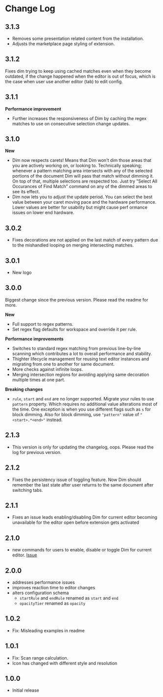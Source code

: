 # Change Log

## 3.1.3

- Removes some presentation related content from the installation.
- Adjusts the marketplace page styling of extension.

## 3.1.2

Fixes dim trying to keep using cached matches even when they become outdated, if the change happened when the editor is out of focus, which is the case when user use another editor (tab) to edit config.

## 3.1.1

**Performance improvement**

- Further increases the responsiveness of Dim by caching the regex matches to use on consecutive selection change updates.

## 3.1.0

**New**

- Dim now respects carets! Means that Dim won't dim those areas that you are actively working on, or looking to. Technically speaking; whenever a pattern matching area intersects with any of the selected portions of the document Dim will pass that match without dimming it. On top of that, multiple selections are respected too. Just try "Select All Occurances of Find Match" command on any of the dimmed areas to see its effect.
- Dim now lets you to adjust the update period. You can select the best value between your caret moving pace and the hardware performance. Lower values are better for usability but might cause perf ormance issues on lower end hardware.

## 3.0.2

- Fixes decorations are not applied on the last match of every pattern due to the mishandled looping on merging intersecting matches.

## 3.0.1

- New logo

## 3.0.0

Biggest change since the previous version. Please read the readme for more.

**New**

- Full support to regex patterns.
- Set regex flag defaults for workspace and override it per rule.

**Performance improvements**

- Switches to standard regex matching from previous line-by-line scanning which contributes a lot to overall performance and stability.
- Thighter lifecycle management for reusing text editor instances and migrating from one to another for same document.
- More checks against infinite loops.
- Merging intersection regions for avoiding applying same decoration multiple times at one part.

**Breaking changes**

- `rule`, `start` and `end` are no longer supported. Migrate your rules to use `pattern` property. Which requires no additional value alterations most of the time. One exception is when you use different flags such as `s` for block dimming. Also for block dimming, use `"pattern"` value of `"<start>.*<end>"` instead.

## 2.1.3

- This version is only for updating the changelog, oops. Please read the log for previous version.

## 2.1.2

- Fixes the persistency issue of toggling feature. Now Dim should remember the last state after user returns to the same document after switching tabs.

## 2.1.1

- Fixes an issue leads enabling/disabling Dim for current editor becoming unavailable for the editor open before extension gets activated

## 2.1.0

- new commands for users to enable, disable or toggle Dim for current editor. [Issue](https://github.com/ufukty/dim/issues/2#issuecomment-1932602845)

## 2.0.0

- addresses performance issues
- improves reaction time to editor changes
- alters configuration schema
  - `startRule` and `endRule` renamed as `start` and `end`
  - `opacityTier` renamed as `opacity`

## 1.0.2

- Fix: Misleading examples in readme

## 1.0.1

- Fix: Scan range calculation.
- Icon has changed with different style and resolution

## 1.0.0

- Initial release
